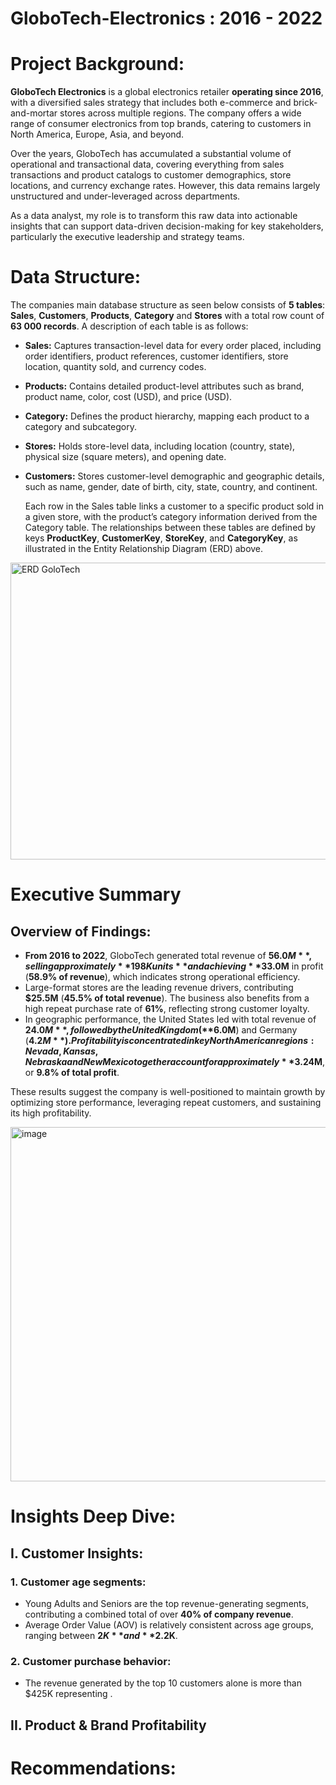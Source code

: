 # GloboTech-Electronics : 2016 - 2022

# Project Background:
**GloboTech Electronics** is a global electronics retailer **operating since 2016**, with a diversified sales strategy that includes both e-commerce and brick-and-mortar stores across multiple regions. The company offers a wide range of consumer electronics from top brands, catering to customers in North America, Europe, Asia, and beyond.

Over the years, GloboTech has accumulated a substantial volume of operational and transactional data, covering everything from sales transactions and product catalogs to customer demographics, store locations, and currency exchange rates. However, this data remains largely unstructured and under-leveraged across departments.

As a data analyst, my role is to transform this raw data into actionable insights that can support data-driven decision-making for key stakeholders, particularly the executive leadership and strategy teams.

# Data Structure:
The companies main database structure as seen below consists of **5 tables**: **Sales**, **Customers**, **Products**, **Category** and **Stores** with a total row count of **63 000 records**. A description of each table is as follows:

- **Sales:** Captures transaction-level data for every order placed, including order identifiers, product references, customer identifiers, store location, quantity sold, and currency codes.
- **Products:** Contains detailed product-level attributes such as brand, product name, color, cost (USD), and price (USD).
- **Category:** Defines the product hierarchy, mapping each product to a category and subcategory.
- **Stores:** Holds store-level data, including location (country, state), physical size (square meters), and opening date.
- **Customers:** Stores customer-level demographic and geographic details, such as name, gender, date of birth, city, state, country, and continent.

  Each row in the Sales table links a customer to a specific product sold in a given store, with the product’s category information derived from the Category table. The relationships between these tables are defined by keys **ProductKey**, **CustomerKey**, **StoreKey**, and **CategoryKey**, as illustrated in the Entity Relationship Diagram (ERD) above.

<img width="1099" height="475" alt="ERD GoloTech" src="https://github.com/user-attachments/assets/de66cc53-bab3-48ed-96c0-40b073aa901d" />


# Executive Summary
## Overview of Findings:
- **From 2016 to 2022**, GloboTech generated total revenue of **$56.0M**, selling approximately **198K units** and achieving **$33.0M** in profit (**58.9% of revenue**), which indicates strong operational efficiency.
- Large-format stores are the leading revenue drivers, contributing **$25.5M** (**45.5% of total revenue**). The business also benefits from a high repeat purchase rate of **61%**, reflecting strong customer loyalty.
- In geographic performance, the United States led with total revenue of **$24.0M**, followed by the United Kingdom (**$6.0M**) and Germany (**$4.2M**). Profitability is concentrated in key North American regions: Nevada, Kansas, Nebraska and New Mexico together account for approximately **$3.24M**, or **9.8% of total profit**.
  
These results suggest the company is well-positioned to maintain growth by optimizing store performance, leveraging repeat customers, and sustaining its high profitability.

<img width="1011" height="567" alt="image" src="https://github.com/user-attachments/assets/5b34a623-2ba9-4be9-a250-63a57432f6bc" />



# Insights Deep Dive:
## I. Customer Insights:
### 1. Customer age segments:
- Young Adults and Seniors are the top revenue-generating segments, contributing a combined total of over **40% of company revenue**.
- Average Order Value (AOV) is relatively consistent across age groups, ranging between **$2K** and **$2.2K**.
### 2. Customer purchase behavior:
- The revenue generated by the top 10 customers alone is more than $425K representing .
## II. Product & Brand Profitability
# Recommendations:
